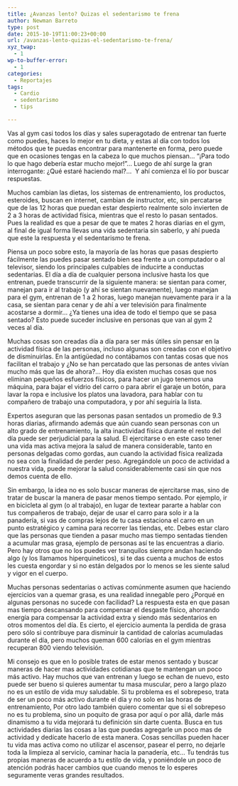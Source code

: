 ```yaml
---
title: ¿Avanzas lento? Quizas el sedentarismo te frena
author: Newman Barreto
type: post
date: 2015-10-19T11:00:23+00:00
url: /avanzas-lento-quizas-el-sedentarismo-te-frena/
xyz_twap:
  - 1
wp-to-buffer-error:
  - 1
categories:
  - Reportajes
tags:
  - Cardio
  - sedentarismo
  - tips

---
```

<p class="p1">
  <span class="main-paragraph">Vas al gym casi todos los días y sales superagotado de entrenar tan fuerte como puedes, haces lo mejor en tu dieta, y estas al día con todos los métodos que te puedas encontrar para mantenerte en forma, pero puede que en ocasiones tengas en la cabeza lo que muchos piensan… “¡Para todo lo que hago debería estar mucho mejor!”… Luego de ahí surge la gran interrogante: ¿Qué estaré haciendo mal?…<span class="Apple-converted-space">  </span>Y ahí comienza el lío por buscar respuestas.</span>
</p>

<p class="p1">
  Muchos cambian las dietas, los sistemas de entrenamiento, los productos, esteroides, buscan en internet, cambian de instructor, etc, sin percatarse que de las 12 horas que puedan estar despierto realmente solo invierten de 2 a 3 horas de actividad física, mientras que el resto lo pasan sentados. Pues la realidad es que a pesar de que te mates 2 horas diarias en el gym, al final de igual forma llevas una vida sedentaria sin saberlo, y ahí pueda que este la respuesta y el sedentarismo te frena.
</p>

<p class="p1">
  Piensa un poco sobre esto, la mayoría de las horas que pasas despierto fácilmente las puedes pasar sentado bien sea frente a un computador o al televisor, siendo los principales culpables de inducirte a conductas sedentarias. El día a día de cualquier persona inclusive hasta los que entrenan, puede transcurrir de la siguiente manera: se sientan para comer, manejan para ir al trabajo (y ahí se sientan nuevamente), luego manejan para el gym, entrenan de 1 a 2 horas, luego manejan nuevamente para ir a la casa, se sientan para cenar y de ahí a ver televisión para finalmente acostarse a dormir… ¿Ya tienes una idea de todo el tiempo que se pasa sentado? Esto puede suceder inclusive en personas que van al gym 2 veces al día.
</p>

<p class="p1">
  Muchas cosas son creadas día a día para ser más útiles sin pensar en la actividad física de las personas, incluso algunas son creadas con el objetivo de disminuirlas. En la antigüedad no contábamos con tantas cosas que nos facilitan el trabajo y ¿No se han percatado que las personas de antes vivían mucho más que las de ahora?… Hoy día existen muchas cosas que nos eliminan pequeños esfuerzos físicos, para hacer un jugo tenemos una máquina, para bajar el vidrio del carro o para abrir el garaje un botón, para lavar la ropa e inclusive los platos una lavadora, para hablar con tu compañero de trabajo una computadora, y por ahí seguiría la lista.
</p>

<p class="p1">
  Expertos aseguran que las personas pasan sentados un promedio de 9.3 horas diarias, afirmando además que aún cuando sean personas con un alto grado de entrenamiento, la alta inactividad física durante el resto del día puede ser perjudicial para la salud. El ejercitarse o en este caso tener una vida mas activa mejora la salud de manera considerable, tanto en personas delgadas como gordas, aun cuando la actividad física realizada no sea con la finalidad de perder peso. Agregándole un poco de actividad a nuestra vida, puede mejorar la salud considerablemente casi sin que nos demos cuenta de ello.
</p>

<p class="p1">
  Sin embargo, la idea no es solo buscar maneras de ejercitarse mas, sino de tratar de buscar la manera de pasar menos tiempo sentado. Por ejemplo, ir en bicicleta al gym (o al trabajo), en lugar de textear pararte a hablar con tus compañeros de trabajo, dejar de usar el carro para solo ir a la panadería, si vas de compras lejos de tu casa estaciona el carro en un punto estratégico y camina para recorrer las tiendas, etc. Debes estar claro que las personas que tienden a pasar mucho mas tiempo sentadas tienden a acumular mas grasa, ejemplo de personas así te las encuentras a diario. Pero hay otros que no los puedes ver tranquilos siempre andan haciendo algo (y los llamamos hiperquineticos), si te das cuenta a muchos de estos les cuesta engordar y si no están delgados por lo menos se les siente salud y vigor en el cuerpo.
</p>

<p class="p1">
  Muchas personas sedentarias o activas comúnmente asumen que haciendo ejercicios van a quemar grasa, es una realidad innegable pero ¿Porqué en algunas personas no sucede con facilidad? La respuesta esta en que pasan mas tiempo descansando para compensar el desgaste físico, ahorrando energía para compensar la actividad extra y siendo más sedentarios en otros momentos del día. Es cierto, el ejercicio aumenta la perdida de grasa pero sólo si contribuye para disminuir la cantidad de calorías acumuladas durante el día, pero muchos queman 600 calorías en el gym mientras recuperan 800 viendo televisión.
</p>

<p class="p1">
  Mi consejo es que en lo posible trates de estar menos sentado y buscar maneras de hacer mas actividades cotidianas que te mantengan un poco más activo. Hay muchos que van entrenan y luego se echan de nuevo, esto puede ser bueno si quieres aumentar tu masa muscular, pero a largo plazo no es un estilo de vida muy saludable. Si tu problema es el sobrepeso, trata de ser un poco más activo durante el día y no solo en las horas de entrenamiento, Por otro lado también quiero comentar que si el sobrepeso no es tu problema, sino un poquito de grasa por aquí o por allá, darle más dinamismo a tu vida mejorará tu definición sin darte cuenta. Busca en tus actividades diarias las cosas a las que puedas agregarle un poco mas de actividad y dedícate hacerlo de esta manera. Cosas sencillas pueden hacer tu vida mas activa como no utilizar el ascensor, pasear el perro, no dejarle toda la limpieza al servicio, caminar hacia la panadería, etc… Tu tendrás tus propias maneras de acuerdo a tu estilo de vida, y poniéndole un poco de atención podrás hacer cambios que cuando menos te lo esperes seguramente veras grandes resultados.
</p>